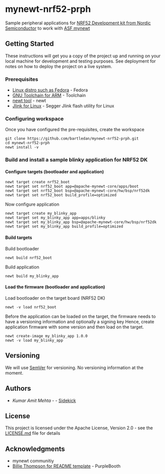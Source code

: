 # mynewt-nrf52-prph

Sample peripheral applications for [NRF52 Development kit from Nordic Semiconductor](https://www.nordicsemi.com/eng/Products/Bluetooth-low-energy/nRF52-DK) to work with [ASF mynewt](https://mynewt.apache.org/)

## Getting Started

These instructions will get you a copy of the project up and running on your local machine for development and testing purposes. See deployment for notes on how to deploy the project on a live system.

### Prerequisites

* [Linux distro such as Fedora](https://getfedora.org/) - Fedora 
* [GNU Toolchain for ARM](https://launchpad.net/gcc-arm-embedded) - Toolchain
* [newt tool](https://mynewt.apache.org/latest/newt/install/newt_linux/) - newt
* [Jlink for Linux](https://www.segger.com/downloads/jlink) - Segger Jlink flash utility for Linux

### Configuring workspace
Once you have configured the pre-requisites, create the workspace


```
git clone https://github.com/bartledan/mynewt-nrf52-prph.git
cd mynewt-nrf52-prph
newt install -v
```
### Build and install a sample blinky application for NRF52 DK

#### Configure targets (bootloader and application)
```
newt target create nrf52_boot
newt target set nrf52_boot app=@apache-mynewt-core/apps/boot
newt target set nrf52_boot bsp=@apache-mynewt-core/hw/bsp/nrf52dk
newt target set nrf52_boot build_profile=optimized
```
Now configure application
```
newt target create my_blinky_app
newt target set my_blinky_app app=apps/blinky
newt target set my_blinky_app bsp=@apache-mynewt-core/hw/bsp/nrf52dk
newt target set my_blinky_app build_profile=optimized
```
#### Build targets
Build bootloader

```
newt build nrf52_boot
```
Build application

```
newt build my_blinky_app
```
#### Load the firmware (bootloader and application)
Load bootloader on the target board (NRF52 DK)

```
newt -v load nrf52_boot
```
Before the application can be loaded on the target, the firmware
needs to have a versioning information and optionally a signing key
Hence, create application firmware with some version and then
load on the target.

```
newt create-image my_blinky_app 1.0.0
newt -v load my_blinky_app
```

## Versioning

We will use [SemVer](http://semver.org/) for versioning. No versioning information at the moment.

## Authors

* *Kumar Amit Mehta* - - [Sidekick](https://github.com/KumarAmitMehta)

## License

This project is licensed under the Apache License, Version 2.0 - see the [LICENSE.md](https://github.com/bartledan/mynewt-nrf52-prph/blob/master/LICENSE) file for details

## Acknowledgments

* mynewt communitiy
* [Billie Thompson for README template](https://gist.github.com/PurpleBooth) - PurpleBooth 

